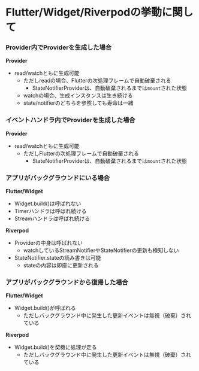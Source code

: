 Flutter/Widget/Riverpodの挙動に関して
=================================

### Provider内でProviderを生成した場合

__Provider__
- read/watchともに生成可能
  - ただしreadの場合、Flutterの次処理フレームで自動破棄される
    - StateNotifierProviderは、自動破棄されるまでは`mount`された状態
  - watchの場合、生成インスタンスは生き続ける
  - state/notifierのどちらを参照しても寿命は一緒

### イベントハンドラ内でProviderを生成した場合

__Provider__
- read/watchともに生成可能
  - ただしFlutterの次処理フレームで自動破棄される
    - StateNotifierProviderは、自動破棄されるまでは`mount`された状態

### アプリがバックグラウンドにいる場合

__Flutter/Widget__
- Widget.build()は呼ばれない
- Timerハンドラは呼ばれ続ける
- Streamハンドラは呼ばれ続ける

__Riverpod__
- Providerの中身は呼ばれない
    - watchしているStreamNotifierやStateNotifierの更新も検知しない  
- StateNotifier.stateの読み書きは可能
    - stateの内容は即座に更新される


### アプリがバックグラウンドから復帰した場合

__Flutter/Widget__
- Widget.build()が呼ばれる
    - ただしバックグラウンド中に発生した更新イベントは無視（破棄）されている

__Riverpod__
- Widget.build()を契機に処理が走る
    - ただしバックグラウンド中に発生した更新イベントは無視（破棄）されている
